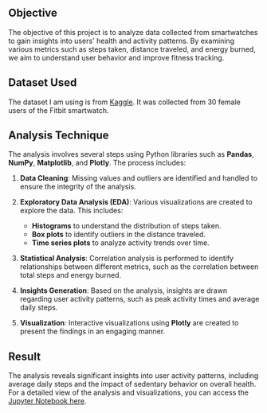 ## Objective
The objective of this project is to analyze data collected from smartwatches to gain insights into users' health and activity patterns. By examining various metrics such as steps taken, distance traveled, and energy burned, we aim to understand user behavior and improve fitness tracking.

## Dataset Used
The dataset I am using is from [Kaggle](https://www.kaggle.com/datasets/arashnic/fitbit). It was collected from 30 female users of the Fitbit smartwatch.

## Analysis Technique
The analysis involves several steps using Python libraries such as **Pandas**, **NumPy**, **Matplotlib**, and **Plotly**. The process includes:

1. **Data Cleaning**: Missing values and outliers are identified and handled to ensure the integrity of the analysis.

2. **Exploratory Data Analysis (EDA)**: Various visualizations are created to explore the data. This includes:
   - **Histograms** to understand the distribution of steps taken.
   - **Box plots** to identify outliers in the distance traveled.
   - **Time series plots** to analyze activity trends over time.

3. **Statistical Analysis**: Correlation analysis is performed to identify relationships between different metrics, such as the correlation between total steps and energy burned.

4. **Insights Generation**: Based on the analysis, insights are drawn regarding user activity patterns, such as peak activity times and average daily steps.

5. **Visualization**: Interactive visualizations using **Plotly** are created to present the findings in an engaging manner.

## Result
The analysis reveals significant insights into user activity patterns, including average daily steps and the impact of sedentary behavior on overall health. For a detailed view of the analysis and visualizations, you can access the [Jupyter Notebook here](https://nbviewer.jupyter.org/github/yourusername/yourrepository/blob/main/Smartwatch_Data_Analysis.ipynb).
